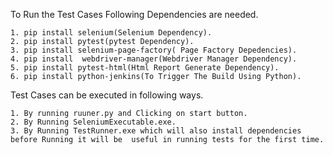 To Run the Test Cases Following Dependencies are needed.

	1. pip install selenium(Selenium Dependency).
	2. pip install pytest(pytest Dependency).
	3. pip install selenium-page-factory( Page Factory Depedencies).
	4. pip install 	webdriver-manager(Webdriver Manager Dependency).
	5. pip install pytest-html(Html Report Generate Dependency). 
	6. pip install python-jenkins(To Trigger The Build Using Python).

Test Cases can be executed in following ways.

	1. By running ruuner.py and Clicking on start button.
	2. By Running SeleniumExecutable.exe.
	3. By Running TestRunner.exe which will also install dependencies before Running it will be  useful in running tests for the first time.
